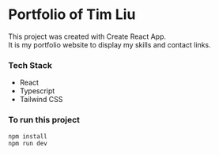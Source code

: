 # Portfolio of Tim Liu
This project was created with Create React App.\
It is my portfolio website to display my skills and contact links.

### Tech Stack
- React
- Typescript
- Tailwind CSS

### To run this project
```
npm install
npm run dev
```
